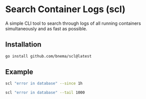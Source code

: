# Search Container Logs (scl)

A simple CLI tool to search through logs of all running containers simultaneously and as fast as possible.

## Installation

```bash
go install github.com/bnema/scl@latest
```

## Example

```bash
scl "error in database" --since 1h

scl "error in database" --tail 1000
```
